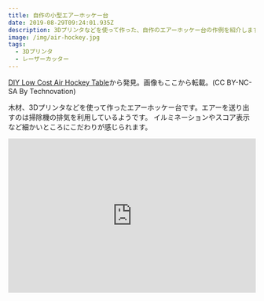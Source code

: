 ```yaml
---
title: 自作の小型エアーホッケー台
date: 2019-08-29T09:24:01.935Z
description: 3Dプリンタなどを使って作った、自作のエアーホッケー台の作例を紹介します。
image: /img/air-hockey.jpg
tags:
  - 3Dプリンタ
  - レーザーカッター
---
```

[DIY Low Cost Air Hockey Table](https://www.instructables.com/id/DIY-Low-Cost-Air-Hockey-Table/)から発見。画像もここから転載。(CC BY-NC-SA By Technovation)

木材、3Dプリンタなどを使って作ったエアーホッケー台です。エアーを送り出すのは掃除機の排気を利用しているようです。
イルミネーションやスコア表示など細かいところにこだわりが感じられます。

<iframe width="100%" height="315" src="https://www.youtube.com/embed/nLU8pFqxcTU" frameborder="0" allow="accelerometer; autoplay; encrypted-media; gyroscope; picture-in-picture" allowfullscreen></iframe>
